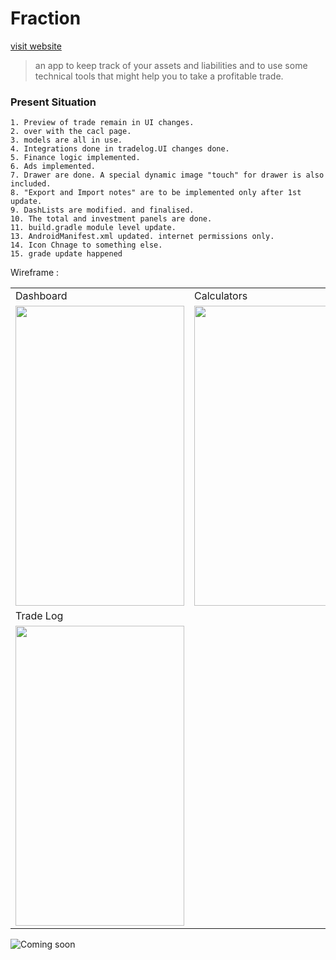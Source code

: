 # Fraction 
[visit website](https://shimronalakkal.github.io/fraction_web/)
> an app to keep track of your assets and liabilities and to use some technical tools that might help you to take a profitable trade.

### Present Situation
```
1. Preview of trade remain in UI changes.
2. over with the cacl page.
3. models are all in use. 
4. Integrations done in tradelog.UI changes done.
5. Finance logic implemented.
6. Ads implemented.
7. Drawer are done. A special dynamic image "touch" for drawer is also included.
8. "Export and Import notes" are to be implemented only after 1st update.
9. DashLists are modified. and finalised.
10. The total and investment panels are done.
11. build.gradle module level update.
13. AndroidManifest.xml updated. internet permissions only.
14. Icon Chnage to something else.
15. grade update happened
```
Wireframe :
<table>
  <tr>
    <td>Dashboard</td>
     <td>Calculators</td>
     <td>Edit</td>
    
  </tr>
  <tr>
    <td><img src="https://github.com/ShimronAlakkal/tradebook/blob/main/s1.png" width=270 height=480></td>
    <td><img src="https://github.com/ShimronAlakkal/tradebook/blob/main/s2.png" width=270 height=480></td>
   <td><img src="https://github.com/ShimronAlakkal/tradebook/blob/main/s3.png" width=270 height=480></td>
  </tr>
  <td>Trade Log</td>
  <tr>
     <td><img src="https://github.com/ShimronAlakkal/tradebook/blob/main/s4.png" width=270 height=480></td>
    </tr>
 </table>


![Coming soon](https://github.com/ShimronAlakkal/tradebook/blob/main/fraction%20logo.png)
